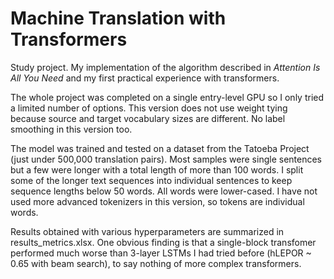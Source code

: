 # Machine Translation with Transformers

Study project. My implementation of the algorithm described in _Attention Is All You Need_ and my first practical experience with transformers.

The whole project was completed on a single entry-level GPU so I only tried a limited number of options. This version does not use weight tying because source and target vocabulary sizes are different. No label smoothing in this version too.

The model was trained and tested on a dataset from the Tatoeba Project (just under 500,000 translation pairs). Most samples were single sentences but a few were longer with a total length of more than 100 words. I split some of the longer text sequences into individual sentences to keep sequence lengths below 50 words. All words were lower-cased. I have not used more advanced tokenizers in this version, so tokens are individual words.

Results obtained with various hyperparameters are summarized in results_metrics.xlsx. One obvious finding is that a single-block transfomer performed much worse than 3-layer LSTMs I had tried before (hLEPOR ~ 0.65 with beam search), to say nothing of more complex transformers.